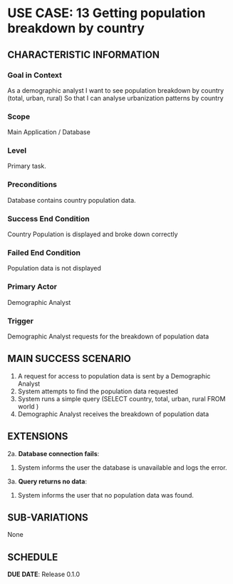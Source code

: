 # USE CASE: 13 Getting population breakdown by country

## CHARACTERISTIC INFORMATION

### Goal in Context

As a demographic analyst I want to see population breakdown by country (total, urban, rural) So that I can analyse urbanization patterns by country

### Scope

Main Application / Database

### Level

Primary task.

### Preconditions

Database contains country population data.

### Success End Condition

Country Population is displayed and broke down correctly

### Failed End Condition

Population data is not displayed 

### Primary Actor

Demographic Analyst

### Trigger

Demographic Analyst requests for the breakdown of population data

## MAIN SUCCESS SCENARIO

1. A request for access to population data is sent by a Demographic Analyst
2. System attempts to find the population data requested
3. System runs a simple query (SELECT country, total, urban, rural FROM world )
4. Demographic Analyst receives the breakdown of population data

## EXTENSIONS

2a. **Database connection fails**:
1. System informs the user the database is unavailable and logs the error.

3a. **Query returns no data**:
1. System informs the user that no population data was found.

## SUB-VARIATIONS

None

## SCHEDULE

**DUE DATE**: Release 0.1.0

